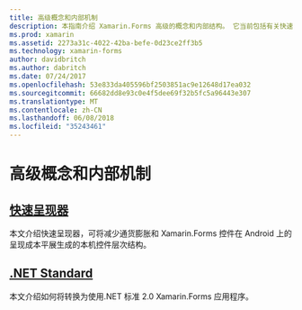```yaml
---
title: 高级概念和内部机制
description: 本指南介绍 Xamarin.Forms 高级的概念和内部结构。 它当前包括有关快速呈现器和.NET 标准的文章。
ms.prod: xamarin
ms.assetid: 2273a31c-4022-42ba-befe-0d23ce2ff3b5
ms.technology: xamarin-forms
author: davidbritch
ms.author: dabritch
ms.date: 07/24/2017
ms.openlocfilehash: 53e833da405596bf2503851ac9e12648d17ea032
ms.sourcegitcommit: 66682dd8e93c0e4f5dee69f32b5fc5a96443e307
ms.translationtype: MT
ms.contentlocale: zh-CN
ms.lasthandoff: 06/08/2018
ms.locfileid: "35243461"
---
```

# <a name="advanced-concepts--internals"></a>高级概念和内部机制

## <a name="fast-renderersfast-renderersmd"></a>[快速呈现器](fast-renderers.md)

本文介绍快速呈现器，可将减少通货膨胀和 Xamarin.Forms 控件在 Android 上的呈现成本平展生成的本机控件层次结构。

## <a name="net-standardnet-standardmd"></a>[.NET Standard](net-standard.md)

本文介绍如何将转换为使用.NET 标准 2.0 Xamarin.Forms 应用程序。
